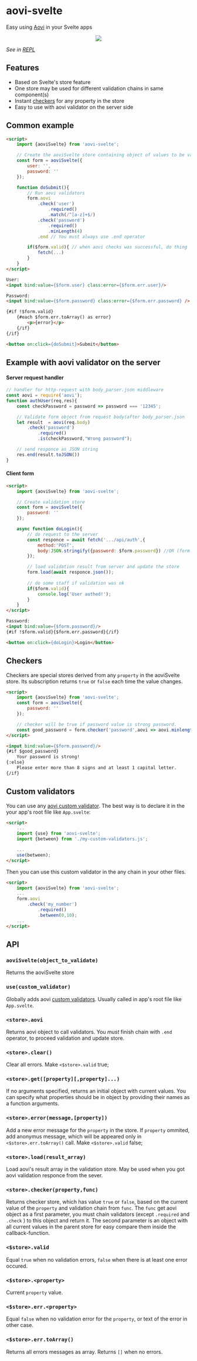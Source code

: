# aovi-svelte

Easy using [Aovi](https://www.npmjs.com/package/aovi) in your Svelte apps 

<p align="center">
  <img src="https://raw.githubusercontent.com/AlexxNB/aovi-svelte/master/screencast.gif">
</p>

*See in [REPL](https://svelte.dev/repl/90668378fbd4427792a5319b70d1f459)*

## Features

* Based on Svelte's store feature
* One store may be used for different validation chains in same component(s)
* Instant [checkers](#checkers) for any property in the store
* Easy to use with aovi validator on the server side

## Common example

```html
<script>
    import {aoviSvelte} from 'aovi-svelte';

    // Create the aoviSvelte store containing object of values to be validated
    const form = aoviSvelte({
        user: '',
        password: ''
    });

    function doSubmit(){
        // Run aovi validators
        form.aovi
            .check('user')
                .required()
                .match(/^[a-z]+$/)
            .check('password')
                .required()
                .minLength(4)
            .end // You must always use .end operator

        if($form.valid){ // when aovi checks was successful, do thing
            fetch(...)
        }
    }
</script>

User: 
<input bind:value={$form.user} class:error={$form.err.user}/>

Password: 
<input bind:value={$form.password} class:error={$form.err.password} />

{#if !$form.valid}
    {#each $form.err.toArray() as error}
        <p>{error}</p>
    {/if}
{/if}

<button on:click={doSubmit}>Submit</button>
```

## Example with aovi validator on the server

#### Server request handler
```js
// handler for http-request with body_parser.json middleware
const aovi = require('aovi');
function authUser(req,res){
    const checkPassword = password => password === '12345';

    // Validate form object from request body(after body_parser.json
    let result  = aovi(req.body)
        .check('password')
            .required()
            .is(checkPassword,"Wrong password");

    // send responce as JSON string 
    res.end(result.toJSON())
}
```

#### Client form
```html
<script>
    import {aoviSvelte} from 'aovi-svelte';

    // Create validation store
    const form = aoviSvelte({
        password: ''
    });

    async function doLogin(){
        // do request to the server
        const responce = await fetch('.../api/auth',{
            method:'POST',
            body:JSON.stringify({password: $form.password}) //OR (form.get()) to send all $form entries
        }); 

        // load validation result from server and update the store
        form.load(await responce.json());
        
        // do some staff if validation was ok
        if($form.valid){
            console.log('User authed!');
        }
    }
</script>

Password: 
<input bind:value={$form.password}/>
{#if !$form.valid}{$form.err.password}{/if}

<button on:click={doLogin}>Login</button>
```

## Checkers

Checkers are special stores derived from any `property` in the aoviSvelte store. Its subscription returns `true` or `false` each time the value changes.

```html
<script>
    import {aoviSvelte} from 'aovi-svelte';
    const form = aoviSvelte({
        password: ''
    });

    // checker will be true if password value is strong password.
    const good_password = form.checker('password',aovi => aovi.minlength(8).match(/[A-Z]/));
</script>

<input bind:value={$form.password}/>
{#if $good_password}
    Your password is strong!
{:else}
    Please enter more than 8 signs and at least 1 capital letter.
{/if}
```

## Custom validators

You can use any [aovi custom validator](https://www.npmjs.com/package/aovi#custom-validators). The best way is to declare it in the your app's root file like `App.svelte`:

```html
<script>
    ...
    import {use} from 'aovi-svelte';
    import {between} from './my-custom-validators.js';

    ...
    use(between);
</script>
```
Then you can use this custom validator in the any chain in your other files.

```html
<script>
    import {aoviSvelte} from 'aovi-svelte';
    ...
    form.aovi
        .check('my_number')
            .required()
            .between(0,10);
    ...
</script>

```

## API

### `aoviSvelte(object_to_validate)`
Returns the aoviSvelte store

### `use(custom_validator)`
Globally adds aovi [custom validators](https://github.com/AlexxNB/aovi#custom-validators). Usually called in app's root file like `App.svelte`.

### `<store>.aovi`
Returns aovi object to call validators. You *must* finish chain with `.end` operator, to proceed validation and update store.

### `<store>.clear()`
Clear all errors. Make `<$store>.valid` true;

### `<store>.get([property][,property]...)`
If no arguments specified, returns an initial object with current values. You can specify what properties should be in object by providing their names as a function arguments.

### `<store>.error(message,[property])`
Add a new error message for the `property` in the store. If `property` ommited, add anonymus message, which will be appeared only in `<$store>.err.toArray()` call. Make `<$store>.valid` false;

### `<store>.load(result_array)`
Load aovi's result array in the validation store. May be used when you got aovi validation responce from the sever.

### `<store>.checker(property,func)`
Returns checker store, which has value `true` or `false`, based on the current value of the `property` and validation chain from `func`.  The `func` get aovi object as a first parameter, you must chain validators (except `.required` and `.check` ) to this object and return it. The second parameter is an object with all current values in the parent store for easy compare them inside the callback-function.

### `<$store>.valid`
Equal `true` when no validation errors, `false` when there is at least one error occured.

### `<$store>.<property>`
Current `property` value. 

### `<$store>.err.<property>`
Equal `false` when no validation error for the `property`, or text of the error in other case.

### `<$store>.err.toArray()`
Returns all errors messages as array. Returns `[]` when no errors.
